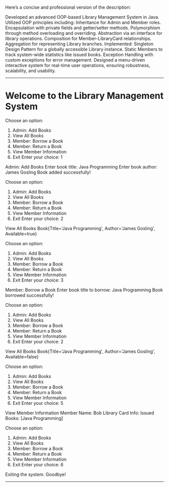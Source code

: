 Here’s a concise and professional version of the description:

Developed an advanced OOP-based Library Management System in Java.
Utilized OOP principles including:
Inheritance for Admin and Member roles.
Encapsulation with private fields and getter/setter methods.
Polymorphism through method overloading and overriding.
Abstraction via an interface for library operations.
Composition for Member-LibraryCard relationships.
Aggregation for representing Library branches.
Implemented:
Singleton Design Pattern for a globally accessible Library instance.
Static Members to track system-wide statistics like issued books.
Exception Handling with custom exceptions for error management.
Designed a menu-driven interactive system for real-time user operations, ensuring robustness, scalability, and usability.
****************************************
Welcome to the Library Management System
========================================

Choose an option:
1. Admin: Add Books
2. View All Books
3. Member: Borrow a Book
4. Member: Return a Book
5. View Member Information
6. Exit
Enter your choice: 1

Admin: Add Books
Enter book title: Java Programming
Enter book author: James Gosling
Book added successfully!

Choose an option:
1. Admin: Add Books
2. View All Books
3. Member: Borrow a Book
4. Member: Return a Book
5. View Member Information
6. Exit
Enter your choice: 2

View All Books
Book{Title='Java Programming', Author='James Gosling', Available=true}

Choose an option:
1. Admin: Add Books
2. View All Books
3. Member: Borrow a Book
4. Member: Return a Book
5. View Member Information
6. Exit
Enter your choice: 3

Member: Borrow a Book
Enter book title to borrow: Java Programming
Book borrowed successfully!

Choose an option:
1. Admin: Add Books
2. View All Books
3. Member: Borrow a Book
4. Member: Return a Book
5. View Member Information
6. Exit
Enter your choice: 2

View All Books
Book{Title='Java Programming', Author='James Gosling', Available=false}

Choose an option:
1. Admin: Add Books
2. View All Books
3. Member: Borrow a Book
4. Member: Return a Book
5. View Member Information
6. Exit
Enter your choice: 5

View Member Information
Member Name: Bob
Library Card Info: Issued Books: [Java Programming]

Choose an option:
1. Admin: Add Books
2. View All Books
3. Member: Borrow a Book
4. Member: Return a Book
5. View Member Information
6. Exit
Enter your choice: 6

Exiting the system. Goodbye!
************************************************************

